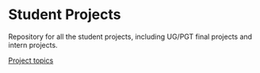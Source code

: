 # Student Projects
Repository for all the student projects, including UG/PGT final projects and intern projects.

[Project topics](project-topics.md)
